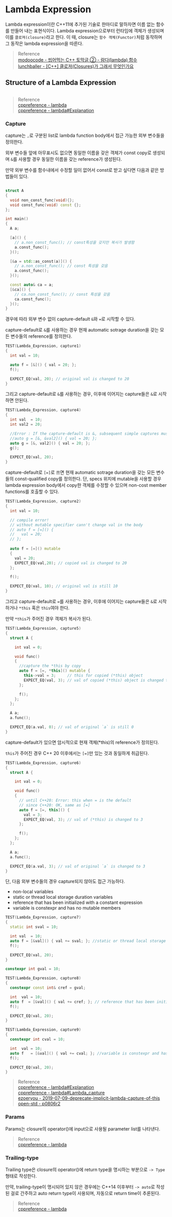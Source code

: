 # Lambda Expression
Lambda expression이란 C++11에 추가된 기술로 한마디로 말하자면 이름 없는 함수를 만들어 내는 표현식이다. Lambda expression으로부터 런타임에 객체가 생성되며 이를 `클로져(closure)`라고 한다. 이 때, closure는 `함수 객체(Functor)`처럼 동작하며 그 동작은 lambda expression을 따른다.

> Reference  
> [modoocode - 씹어먹는 C++ 토막글 ② - 람다(lambda) 함수](https://modoocode.com/196)  
> [lunchballer - [C++] 클로져(Closures)가 그래서 무엇인가요](https://lunchballer.com/archives/284)  

## Structure of a Lambda Expression
```{figure} _image/2301.png
```

> Reference   
> [cppreference - lambda](https://en.cppreference.com/w/cpp/language/lambda)  
> [cppreference - lambda#Explanation](https://en.cppreference.com/w/cpp/language/lambda#Explanation)  

### Capture
capture는 `,`로 구분된 list로 lambda function body에서 접근 가능한 외부 변수들을 정의한다. 

외부 변수들 앞에 아무표시도 없으면 동일한 이름을 갖은 객체가 const copy로 생성되며 `&`를 사용할 경우 동일한 이름을 갖는 reference가 생성된다.

만약 외부 변수를 함수내에서 수정할 일이 없어서 const로 받고 싶다면 다음과 같은 방법들이 있다.

```cpp

struct A
{
  void non_const_func(void){};
  void const_func(void) const {};
};

int main()
{
  A a;

  [a]() {
    // a.non_const_func(); // const특성을 갖지만 복사가 발생함
    a.const_func();
  }();

  [&a = std::as_const(a)]() {
    // a.non_const_func(); // const 특성을 갖음
    a.const_func();
  }();

  const auto& ca = a;
  [&ca]() {
    // ca.non_const_func(); // const 특성을 갖음
    ca.const_func();
  }();
}

```


경우에 따라 외부 변수 없이 capture-default `&`와 `=`로 시작할 수 있다.

capture-default로 `&`를 사용하는 경우 현재 automatic sotrage duration을 갖는 모든 변수들의 reference를 정의한다. 

```cpp
TEST(Lambda_Expression, capture1)
{
  int val = 10;

  auto f = [&]() { val = 20; };
  f();

  EXPECT_EQ(val, 20); // original val is changed to 20
}
```

그리고 capture-default로 `&`를 사용하는 경우, 이후에 이어지는 capture들은 `&`로 시작하면 안된다.

```cpp
TEST(Lambda_Expression, capture4)
{
  int val  = 10;
  int val2 = 20;

  //Error : If the capture-default is &, subsequent simple captures must not begin with &
  //auto g = [&, &val2]() { val = 20; };
  auto g = [&, val2]() { val = 20; };
  g();

  EXPECT_EQ(val, 20);
}
```

capture-default로 `[=]`로 쓰면 현재 automatic sotrage duration을 갖는 모든 변수들의 const-qualified copy를 정의한다. 단, specs 위치에 mutable을 사용할 경우 lambda expression body에서 copy한 객체를 수정할 수 있으며 non-cost member functions를 호출할 수 있다.

```cpp
TEST(Lambda_Expression, capture2)
{
  int val = 10;

  // compile error!
  // without mutable specifier cann't change val in the body
  // auto f = [=]() {
  //   val = 20; 
  // };
    
  auto f = [=]() mutable 
  {
    val = 20;
    EXPECT_EQ(val,20); // copied val is changed to 20
  };

  f();

  EXPECT_EQ(val, 10); // original val is still 10
}
```

그리고 capture-default로 `=`를 사용하는 경우, 이후에 이어지는 capture들은 `&`로 시작하거나 `*this` 혹은 `this`여야 한다.

만약 `*this`가 주어진 경우 객체가 복사가 된다. 

```cpp
TEST(Lambda_Expression, capture5)
{
  struct A {

    int val = 0;

    void func()
    {
      //capture the *this by copy
      auto f = [=, *this]() mutable {
        this->val = 3;     // this for copied (*this) object
        EXPECT_EQ(val, 3); // val of copied (*this) object is changed to 3
      };

      f();
    };
  };

  A a;
  a.func();

  EXPECT_EQ(a.val, 0); // val of original `a` is still 0
}

```


capture-default가 있으면 암시적으로 현재 객체(\*this)의 reference가 정의된다. 

`this`가 주어진 경우 C++ 20 이후에서는 `[=]`만 있는 것과 동일하게 취급된다.

```cpp
TEST(Lambda_Expression, capture6)
{
  struct A {

    int val = 0;

    void func()
    {
      // until C++20: Error: this when = is the default
      // since C++20: OK, same as [=]
      auto f = [=, this]() {
        val = 3;
        EXPECT_EQ(val, 3); // val of (*this) is changed to 3
      };

      f();
    };
  };

  A a;
  a.func();

  EXPECT_EQ(a.val, 3); // val of original `a` is changed to 3
}
```

단, 다음 외부 변수들의 경우 capture되지 않아도 접근 가능하다.
* non-local variables
* static or thread local storage duration variables
* reference that has been initialized with a constant expression
* variable is constexpr and has no mutable members

```cpp
TEST(Lambda_Expression, capture7)
{
  static int sval = 10;

  int val  = 10;
  auto f = [&val]() { val += sval; }; //static or thread local storage duration variables
  f();

  EXPECT_EQ(val, 20);
}

constexpr int gval = 10;

TEST(Lambda_Expression, capture8)
{
  constexpr const int& cref = gval;

  int  val = 10;
  auto f  = [&val]() { val += cref; }; // reference that has been initialized with a constant expression
  f();

  EXPECT_EQ(val, 20);
}

TEST(Lambda_Expression, capture9)
{
  constexpr int cval = 10;

  int  val = 10;
  auto f   = [&val]() { val += cval; }; //variable is constexpr and has no mutable members
  f();

  EXPECT_EQ(val, 20);
}
```

> Reference  
> [cppreference - lambda#Explanation](https://en.cppreference.com/w/cpp/language/lambda#Explanation)   
> [cppreference - lambda#Lambda_capture](https://en.cppreference.com/w/cpp/language/lambda#Lambda_capture)  
> [ezoeryou - 2019-07-09-deprecate-implicit-lambda-capture-of-this](https://ezoeryou.github.io/blog/article/2019-07-09-deprecate-implicit-lambda-capture-of-this.html)  
> [open-std - p0806r2](https://www.open-std.org/jtc1/sc22/wg21/docs/papers/2018/p0806r2.html)

### Params
Params는 closure의 operator()에 input으로 사용될 parameter list를 나타낸다.

> Reference  
> [cppreference - lambda](https://en.cppreference.com/w/cpp/language/lambda)  

### Trailing-type
Trailing type은 closure의 operator()에 return type을 명시하는 부분으로 `-> Type` 형태로 작성한다.

만약, trailing-type이 명시되어 있지 않은 경우에는 C++14 이후부터 `-> auto`로 작성된 걸로 간주하고 auto return type이 사용되며, 자동으로 return time이 추론된다.

> Reference  
> [cppreference - lambda](https://en.cppreference.com/w/cpp/language/lambda)   